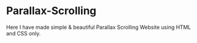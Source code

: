 # Parallax-Scrolling
Here I have made simple &amp; beautiful Parallax Scrolling Website using HTML and CSS only. 

